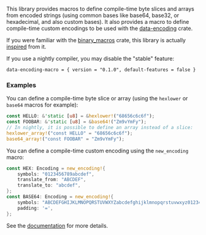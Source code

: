 This library provides macros to define compile-time byte slices and arrays from
encoded strings (using common bases like base64, base32, or hexadecimal, and
also custom bases). It also provides a macro to define compile-time custom
encodings to be used with the [data-encoding] crate.

If you were familiar with the [binary_macros] crate, this library is actually
[inspired][binary_macros_issue] from it.

If you use a nightly compiler, you may disable the "stable" feature:

```
data-encoding-macro = { version = "0.1.0", default-features = false }
```

### Examples

You can define a compile-time byte slice or array (using the `hexlower` or
`base64` macros for example):

```rust
const HELLO: &'static [u8] = &hexlower!("68656c6c6f");
const FOOBAR: &'static [u8] = &base64!("Zm9vYmFy");
// In nightly, it is possible to define an array instead of a slice:
hexlower_array!("const HELLO" = "68656c6c6f");
base64_array!("const FOOBAR" = "Zm9vYmFy");
```

You can define a compile-time custom encoding using the `new_encoding` macro:

```rust
const HEX: Encoding = new_encoding!{
    symbols: "0123456789abcdef",
    translate_from: "ABCDEF",
    translate_to: "abcdef",
};
const BASE64: Encoding = new_encoding!{
    symbols: "ABCDEFGHIJKLMNOPQRSTUVWXYZabcdefghijklmnopqrstuvwxyz0123456789+/",
    padding: '=',
};
```

See the [documentation] for more details.

[binary_macros]: https://crates.io/crates/binary_macros
[binary_macros_issue]: https://github.com/ia0/data-encoding/issues/7
[data-encoding]: https://crates.io/crates/data-encoding
[documentation]: https://docs.rs/data-encoding-macro
